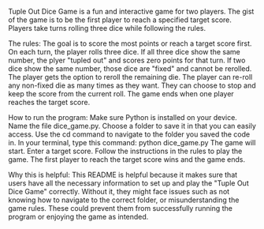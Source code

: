 Tuple Out Dice Game is a fun and interactive game for two players. The gist of the game is to be the first player to reach a specified target score. Players take turns rolling three dice while following the rules. 

The rules: 
The goal is to score the most points or reach a target score first.
On each turn, the player rolls three dice.
If all three dice show the same number, the plyer "tupled out" and scores zero points for that turn. 
If two dice show the same number, those dice are "fixed" and cannot be rerolled. The player gets the option to reroll the remaining die.
The player can re-roll any non-fixed die as many times as they want. They can choose to stop and keep the score from the current roll. 
The game ends when one player reaches the target score.

How to run the program: 
Make sure Python is installed on your device.
Name the file dice_game.py.
Choose a folder to save it in that you can easily access.
Use the cd command to navigate to the folder you saved the code in.
In your terminal, type this command: python dice_game.py
The game will start.
Enter a target score.
Follow the instructions in the rules to play the game.
The first player to reach the target score wins and the game ends. 

Why this is helpful:
This README is helpful because it makes sure that users have all the necessary information to set up and play the "Tuple Out Dice Game" correctly. Without it, they might face issues such as not knowing how to navigate to the correct folder, or misunderstanding the game rules. These could prevent them from successfully running the program or enjoying the game as intended.